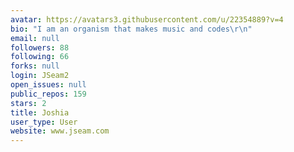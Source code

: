 ```yaml
---
avatar: https://avatars3.githubusercontent.com/u/22354889?v=4
bio: "I am an organism that makes music and codes\r\n"
email: null
followers: 88
following: 66
forks: null
login: JSeam2
open_issues: null
public_repos: 159
stars: 2
title: Joshia
user_type: User
website: www.jseam.com
---
```

